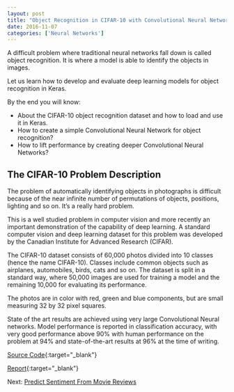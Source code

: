 ```yaml
---
layout: post
title: "Object Recognition in CIFAR-10 with Convolutional Neural Networks"
date: 2016-11-07
categories: ['Neural Networks']
---
```


A difficult problem where traditional neural networks fall down is called object recognition. It is where a model is able to identify the objects in images.

Let us learn how to develop and evaluate deep learning models for object recognition in Keras. 

By the end you will know:

- About the CIFAR-10 object recognition dataset and how to load and use it in Keras.
- How to create a simple Convolutional Neural Network for object recognition?
- How to lift performance by creating deeper Convolutional Neural Networks?

## The CIFAR-10 Problem Description

The problem of automatically identifying objects in photographs is difficult because of the near infinite number of permutations of objects, positions, lighting and so on. It’s a really hard problem.

This is a well studied problem in computer vision and more recently an important demonstration of the capability of deep learning. A standard computer vision and deep learning dataset for this problem was developed by the Canadian Institute for Advanced Research (CIFAR).

The CIFAR-10 dataset consists of 60,000 photos divided into 10 classes (hence the name CIFAR-10). Classes include common objects such as airplanes, automobiles, birds, cats and so on. The dataset is split in a standard way, where 50,000 images are used for training a model and the remaining 10,000 for evaluating its performance.

The photos are in color with red, green and blue components, but are small measuring 32 by 32 pixel squares.

State of the art results are achieved using very large Convolutional Neural networks. Model performance is reported in classification accuracy, with very good performance above 90% with human performance on the problem at 94% and state-of-the-art results at 96% at the time of writing.

[Source Code](https://github.com/srikanthpagadala/neural-network-projects/tree/master/Object%20Recognition%20in%20CIFAR-10%20with%20Convolutional%20Neural%20Networks){:target="_blank"}

[Report](http://htmlpreview.github.io/?https://github.com/srikanthpagadala/neural-network-projects/blob/master/Object%20Recognition%20in%20CIFAR-10%20with%20Convolutional%20Neural%20Networks/report.html){:target="_blank"}

Next: [Predict Sentiment From Movie Reviews](/notes/2016/11/09/predict-sentiment-from-movie-reviews)

